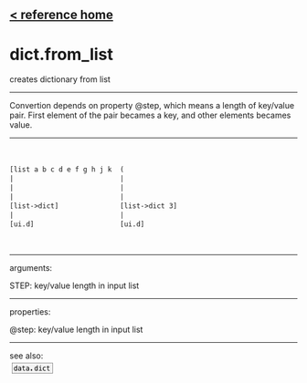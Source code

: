 [< reference home](ceammc_lib.html)
---

# dict.from_list


creates dictionary from list

---

Convertion depends on property @step, which means a length of key/value pair.
            First element of the pair becames a key, and other elements becames value.<br>


---


```


[list a b c d e f g h j k  (
|                          |
|                          |
|                          |
[list->dict]               [list->dict 3]
|                          |
[ui.d]                     [ui.d]

            
```

---
arguments:

STEP: key/value length in input list<br>

---
properties:

@step: key/value length in input
            list<br>

---
see also:<br>
[![data.dict](img/object_data.dict.png)](data.dict.html)
